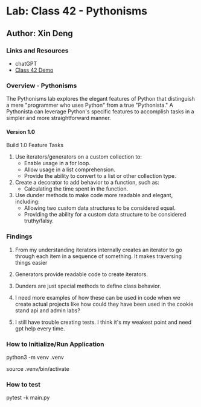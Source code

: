 # Lab: Class 42 - Pythonisms

## Author: Xin Deng

### Links and Resources

- chatGPT
- [Class 42 Demo](https://github.com/codefellows/seattle-code-python-401d24/tree/main/class-42/demo)


### Overview - Pythonisms

The Pythonisms lab explores the elegant features of Python that distinguish a mere "programmer who uses Python" from a true "Pythonista." A Pythonista can leverage Python's specific features to accomplish tasks in a simpler and more straightforward manner.

#### Version 1.0

Build 1.0 Feature Tasks

1. Use iterators/generators on a custom collection to:
    - Enable usage in a for loop.
    - Allow usage in a list comprehension.
    - Provide the ability to convert to a list or other collection type.
2. Create a decorator to add behavior to a function, such as:
    - Calculating the time spent in the function.
3. Use dunder methods to make code more readable and elegant, including:
    - Allowing two custom data structures to be considered equal.
    - Providing the ability for a custom data structure to be considered truthy/falsy.

### Findings

1. From my understanding iterators internally creates an iterator to go through each item in a sequence of something. It makes traversing things easier

2. Generators provide readable code to create iterators. 

3. Dunders are just special methods to define class behavior.

4. I need more examples of how these can be used in code when we create actual projects like how could they have been used in the cookie stand api and admin labs? 

5. I still have trouble creating tests. I think it's my weakest point and need gpt help every time. 


### How to Initialize/Run Application

python3 -m venv .venv

source .venv/bin/activate

### How to test

pytest -k main.py